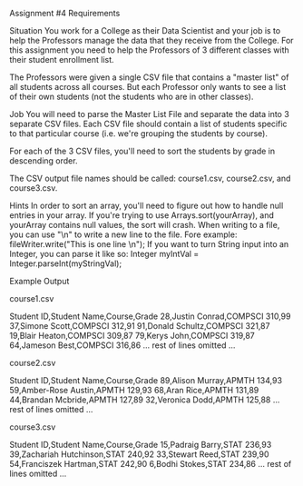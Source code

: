 Assignment #4
Requirements

Situation
You work for a College as their Data Scientist and your job is to help the Professors manage the data that they receive from the College. For this assignment you need to help the Professors of 3 different classes with their student enrollment list. 

The Professors were given a single CSV file that contains a "master list" of all students across all courses. But each Professor only wants to see a list of their own students (not the students who are in other classes).


Job
You will need to parse the Master List File and separate the data into 3 separate CSV files. Each CSV file should contain a list of students specific to that particular course (i.e. we're grouping the students by course). 

For each of the 3 CSV files, you'll need to sort the students by grade in descending order.

The CSV output file names should be called: course1.csv, course2.csv, and course3.csv.


Hints
In order to sort an array, you'll need to figure out how to handle null entries in your array. If you're trying to use Arrays.sort(yourArray), and yourArray contains null values, the sort will crash. 
When writing to a file, you can use "\n" to write a new line to the file. Fore example: fileWriter.write("This is one line \n");
If you want to turn String input into an Integer, you can parse it like so: Integer myIntVal = Integer.parseInt(myStringVal);

Example Output

course1.csv

Student ID,Student Name,Course,Grade
28,Justin Conrad,COMPSCI 310,99
37,Simone Scott,COMPSCI 312,91
91,Donald Schultz,COMPSCI 321,87
19,Blair Heaton,COMPSCI 309,87
79,Kerys John,COMPSCI 319,87
64,Jameson Best,COMPSCI 316,86
... rest of lines omitted ...

course2.csv

Student ID,Student Name,Course,Grade
89,Alison Murray,APMTH 134,93
59,Amber-Rose Austin,APMTH 129,93
68,Aran Rice,APMTH 131,89
44,Brandan Mcbride,APMTH 127,89
32,Veronica Dodd,APMTH 125,88
... rest of lines omitted ...

course3.csv

Student ID,Student Name,Course,Grade
15,Padraig Barry,STAT 236,93
39,Zachariah Hutchinson,STAT 240,92
33,Stewart Reed,STAT 239,90
54,Franciszek Hartman,STAT 242,90
6,Bodhi Stokes,STAT 234,86
... rest of lines omitted ...
